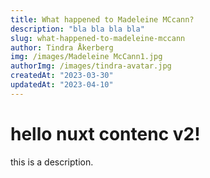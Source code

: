 ```yaml
---
title: What happened to Madeleine MCcann?
description: "bla bla bla bla"
slug: what-happened-to-madeleine-mccann
author: Tindra Åkerberg
img: /images/Madeleine McCann1.jpg
authorImg: /images/tindra-avatar.jpg
createdAt: "2023-03-30"
updatedAt: "2023-04-10"
---
```


# hello nuxt contenc v2!

this is a description.